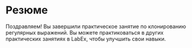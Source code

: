 # Резюме

Поздравляем! Вы завершили практическое занятие по клонированию регулярных выражений. Вы можете практиковаться в других практических занятиях в LabEx, чтобы улучшить свои навыки.
